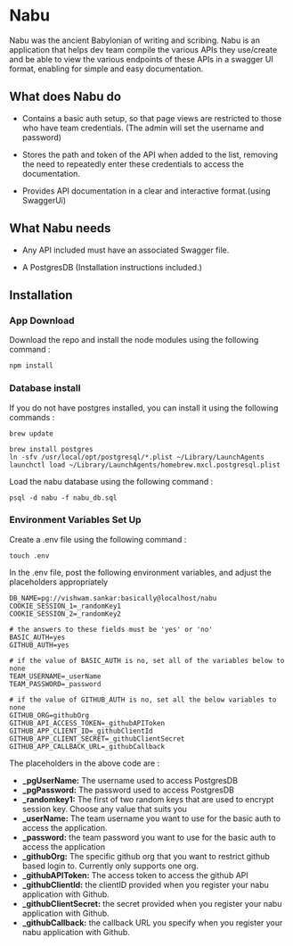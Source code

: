 # Nabu
Nabu was the ancient Babylonian of writing and scribing. Nabu is an application that helps dev team compile the various APIs they use/create and be able to view the various endpoints of these APIs in a swagger UI format, enabling for simple and easy documentation.

## What does Nabu do

* Contains a basic auth setup, so that page views are restricted to those who have team credentials. (The admin will set the username and password)

* Stores the path and token of the API when added to the list, removing the need to repeatedly enter these credentials to access the documentation.

* Provides API documentation in a clear and interactive format.(using SwaggerUi)

## What Nabu needs

* Any API included must have an associated Swagger file.

* A PostgresDB (Installation instructions included.)

## Installation

### App Download
Download the repo and install the node modules using the following command :

```
npm install
```

### Database install

If you do not have postgres installed, you can install it using the following commands :
```
brew update

brew install postgres
ln -sfv /usr/local/opt/postgresql/*.plist ~/Library/LaunchAgents
launchctl load ~/Library/LaunchAgents/homebrew.mxcl.postgresql.plist
```
Load the nabu database using the following command :

```
psql -d nabu -f nabu_db.sql
```

### Environment Variables Set Up

Create a .env file using the following command :
```
touch .env
```

In the .env file, post the following environment variables, and adjust the placeholders appropriately

```
DB_NAME=pg://vishwam.sankar:basically@localhost/nabu
COOKIE_SESSION_1=_randomKey1
COOKIE_SESSION_2=_randomKey2

# the answers to these fields must be 'yes' or 'no'
BASIC_AUTH=yes
GITHUB_AUTH=yes

# if the value of BASIC_AUTH is no, set all of the variables below to none
TEAM_USERNAME=_userName
TEAM_PASSWORD=_password

# if the value of GITHUB_AUTH is no, set all the below variables to none
GITHUB_ORG=githubOrg
GITHUB_API_ACCESS_TOKEN=_githubAPIToken
GITHUB_APP_CLIENT_ID=_githubClientId
GITHUB_APP_CLIENT_SECRET=_githubClientSecret
GITHUB_APP_CALLBACK_URL=_githubCallback
```

The placeholders in the above code are :
* **_pgUserName:** The username used to access PostgresDB
* **_pgPassword:** The password used to access PostgresDB
* **_randomkey1:** The first of two random keys that are used to encrypt session key. Choose any value that suits you
* **_userName:** The team username you want to use for the basic auth to access the application.
* **_password:** the team password you want to use for the basic auth to access the application
* **_githubOrg:** The specific github org that you want to restrict github based login to. Currently only supports one org.
* **_githubAPIToken:** The access token to access the github API
* **_githubClientId:** the clientID provided when you register your nabu application with Github.
* **_githubClientSecret:** the secret provided when you register your nabu application with Github.
* **_githubCallback:** the callback URL you specify when you register your nabu application with Github.
